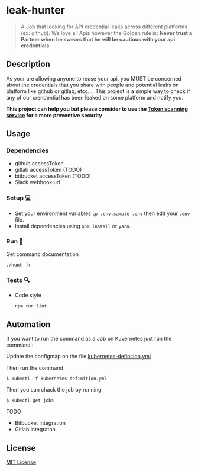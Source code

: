 # leak-hunter

> A Job that looking for API credential leaks across different platforms (ex: github).
  We love all Apis however the Golden rule is: **Never trust a Partner when he swears that he will be cautious with your api credentials**

## Description

As your are allowing anyone to reuse your api, you MUST be concerned about the credentials that you share with people and potential leaks on platform like github or gitlab, etcc....
This project is a simple way to check if any of our crendential has been leaked on some platform and notify you. 

__This project can help you but please consider to use the [Token scanning service](https://developer.github.com/partnerships/token-scanning/) for a more preventive security__

## Usage

### Dependencies

  * github accessToken
  * gitlab accessToken (TODO)
  * bitbucket accessToken (TODO)
  * Slack webhook url 

### Setup :computer:

  * Set your environment variables ```cp .env.sample .env``` then edit your `.env` file.
  * Install dependencies using ``` npm install ``` or ``` yarn ```.

  
### Run :running:


  Get command documentation
  
  ```
  ./hunt -h
  ```

### Tests :mag:

  * Code style
    ```
    npm run lint
    ```

## Automation

If you want to run the command as a Job on Kuvernetes just run the command : 

Update the configmap on the file [kubernetes-definition.yml](kubernetes-definition.yml)


Then run the command

```
$ kubectl -f kubernetes-definition.yml
```

Then you can chack the job by running 

```
$ kubectl get jobs
```

TODO

* Bitbucket integration
* Gitlab integraton

## License

[MIT License](./LICENSE)
